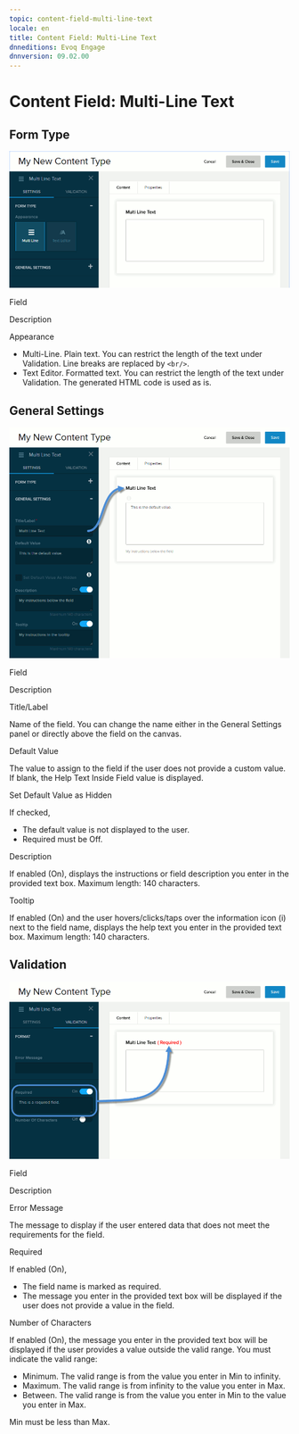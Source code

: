 ```yaml
---
topic: content-field-multi-line-text
locale: en
title: Content Field: Multi-Line Text
dnneditions: Evoq Engage
dnnversion: 09.02.00
---
```


# Content Field: Multi-Line Text

## Form Type

  

![Form Type for Multi-Line Text field](img/scr-ContentField-MultiLineText-formtype.gif)

  

Field

Description

Appearance

*   Multi-Line. Plain text. You can restrict the length of the text under Validation. Line breaks are replaced by `<br/>`.
*   Text Editor. Formatted text. You can restrict the length of the text under Validation. The generated HTML code is used as is.

## General Settings

  

![General Settings for Multi-Line Text field](img/scr-ContentField-MultiLineText-generalsettings.gif)

  

Field

Description

Title/Label

Name of the field. You can change the name either in the General Settings panel or directly above the field on the canvas.

Default Value

The value to assign to the field if the user does not provide a custom value. If blank, the Help Text Inside Field value is displayed.

Set Default Value as Hidden

If checked,

*   The default value is not displayed to the user.
*   Required must be Off.

Description

If enabled (On), displays the instructions or field description you enter in the provided text box. Maximum length: 140 characters.

Tooltip

If enabled (On) and the user hovers/clicks/taps over the information icon (i) next to the field name, displays the help text you enter in the provided text box. Maximum length: 140 characters.

## Validation

  

![Validation for Multi-Line Text field](img/scr-ContentField-MultiLineText-validation.gif)

  

Field

Description

Error Message

The message to display if the user entered data that does not meet the requirements for the field.

Required

If enabled (On),

*   The field name is marked as required.
*   The message you enter in the provided text box will be displayed if the user does not provide a value in the field.

Number of Characters

If enabled (On), the message you enter in the provided text box will be displayed if the user provides a value outside the valid range. You must indicate the valid range:

*   Minimum. The valid range is from the value you enter in Min to infinity.
*   Maximum. The valid range is from infinity to the value you enter in Max.
*   Between. The valid range is from the value you enter in Min to the value you enter in Max.

Min must be less than Max.